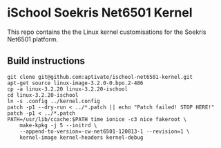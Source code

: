 # iSchool Soekris Net6501 Kernel

This repo contains the the Linux kernel customisations for the
Soekris Net6501 platform.

## Build instructions

	git clone git@github.com:aptivate/ischool-net6501-kernel.git
	apt-get source linux-image-3.2.0-0.bpo.2-486
	cp -a linux-3.2.20 linux-3.2.20-ischool
	cd linux-3.2.20-ischool
	ln -s .config ../kernel.config
	patch -p1 --dry-run < ../*.patch || echo "Patch failed! STOP HERE!"
	patch -p1 < ../*.patch
	PATH=/usr/lib/ccache:$PATH time ionice -c3 nice fakeroot \
		make-kpkg -j 5 --initrd \
		--append-to-version=-cw-net6501-120813-1 --revision=1 \
		kernel-image kernel-headers kernel-debug


